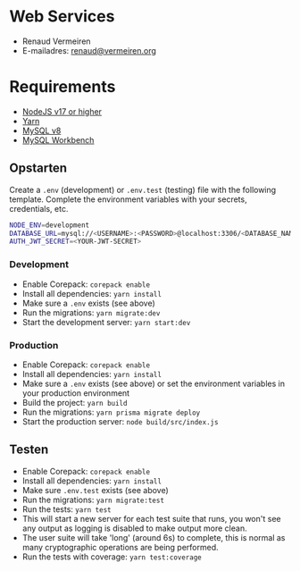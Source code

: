#  Web Services

-  Renaud Vermeiren
- E-mailadres: <renaud@vermeiren.org>

# Requirements

- [NodeJS v17 or higher](https://nodejs.org/)
- [Yarn](https://yarnpkg.com/)
- [MySQL v8](https://dev.mysql.com/downloads/windows/installer/8.0.html) 
- [MySQL Workbench](https://dev.mysql.com/downloads/workbench/) 

## Opstarten
Create a `.env` (development) or `.env.test` (testing) file with the following template.
Complete the environment variables with your secrets, credentials, etc.

```bash
NODE_ENV=development
DATABASE_URL=mysql://<USERNAME>:<PASSWORD>@localhost:3306/<DATABASE_NAME>
AUTH_JWT_SECRET=<YOUR-JWT-SECRET>
```

### Development

- Enable Corepack: `corepack enable`
- Install all dependencies: `yarn install`
- Make sure a `.env` exists (see above)
- Run the migrations: `yarn migrate:dev`
- Start the development server: `yarn start:dev`

### Production

- Enable Corepack: `corepack enable`
- Install all dependencies: `yarn install`
- Make sure a `.env` exists (see above) or set the environment variables in your production environment
- Build the project: `yarn build`
- Run the migrations: `yarn prisma migrate deploy`
- Start the production server: `node build/src/index.js`


## Testen

- Enable Corepack: `corepack enable`
- Install all dependencies: `yarn install`
- Make sure `.env.test` exists (see above)
- Run the migrations: `yarn migrate:test`
- Run the tests: `yarn test`
 - This will start a new server for each test suite that runs, you won't see any output as logging is disabled to make output more clean.
  - The user suite will take 'long' (around 6s) to complete, this is normal as many cryptographic operations are being performed.
- Run the tests with coverage: `yarn test:coverage`
